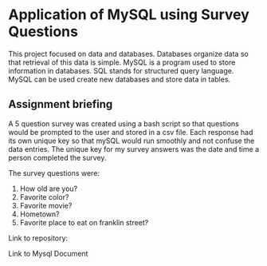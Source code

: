 # Application of MySQL using Survey Questions

This project focused on data and databases. Databases organize data so that retrieval of this data is simple. 
MySQL is a program used to store information in databases. SQL stands for structured query language. MySQL can be used
create new databases and store data in tables.

## Assignment briefing
A 5 question survey was created using a bash script so that questions would be prompted to the user and stored
in a csv file. Each response had its own unique key so that mySQL would run smoothly and not confuse the data entries. 
The unique key for my survey answers was the date and time a person completed the survey.

The survey questions were:

1. How old are you?
2. Favorite color?
3. Favorite movie?
4. Hometown?
5. Favorite place to eat on franklin street?

Link to repository:

Link to Mysql Document
